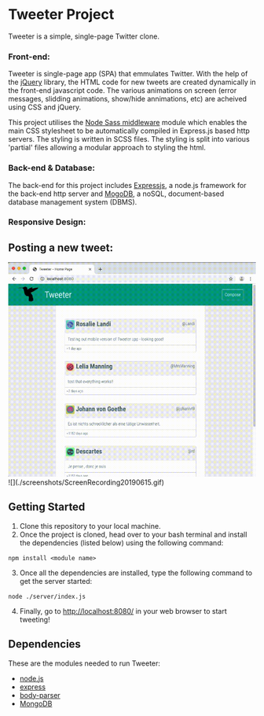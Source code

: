 # Tweeter Project

Tweeter is a simple, single-page Twitter clone.

### Front-end:
Tweeter is single-page app (SPA) that emmulates Twitter. With the help of the [jQuery](https://jquery.com/) library, the HTML code for new tweets are created dynamically in the front-end javascript code. The various animations on screen (error messages, slidding animations, show/hide annimations, etc) are acheived using CSS and jQuery.

This project utilises the [Node Sass middleware](https://www.npmjs.com/package/node-sass-middleware) module which enables the main CSS stylesheet to be automatically compiled in Express.js based http servers. The styling is written in SCSS files. The styling is split into various 'partial' files allowing a modular approach to styling the html.

### Back-end & Database:
The back-end for this project includes [Expressjs](https://expressjs.com/), a node.js framework for the back-end http server and [MogoDB](https://www.mongodb.com/), a noSQL, document-based database management system (DBMS).

### Responsive Design:


## Posting a new tweet:

<img src="./screenshots/ScreenRecording20190615.gif" width="800">
![](./screenshots/ScreenRecording20190615.gif)

## Getting Started

1. Clone this repository to your local machine.
2. Once the project is cloned, head over to your bash terminal and install the dependencies (listed below) using the following command:
```
npm install <module name>
```
3. Once all the dependencies are installed, type the following command to get the server started:
```
node ./server/index.js
```
4. Finally, go to <http://localhost:8080/> in your web browser to start tweeting!

## Dependencies

These are the modules needed to run Tweeter:

- [node.js](https://nodejs.org)
- [express](https://expressjs.com/)
- [body-parser](https://www.npmjs.com/package/body-parser)
- [MongoDB](https://www.mongodb.com/)




